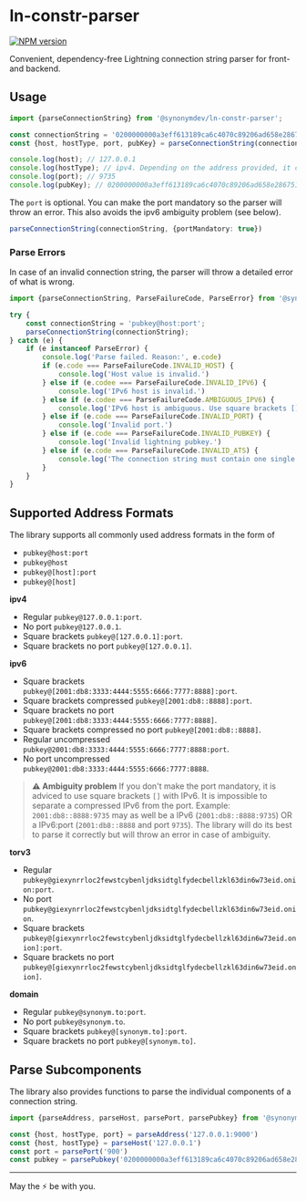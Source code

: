 # ln-constr-parser

[![NPM version](https://img.shields.io/npm/v/@synonymdev/ln-constr-parser?color=%23FFAE00&style=flat-square)](https://www.npmjs.com/package/@synonymdev/ln-constr-parser)

Convenient, dependency-free Lightning connection string parser for front- and backend.

## Usage

```typescript
import {parseConnectionString} from '@synonymdev/ln-constr-parser';

const connectionString = '0200000000a3eff613189ca6c4070c89206ad658e286751eca1f29262948247a5f@127.0.0.1:9735';
const {host, hostType, port, pubKey} = parseConnectionString(connectionString);

console.log(host); // 127.0.0.1
console.log(hostType); // ipv4. Depending on the address provided, it could also be ipv6, torv3 or domain.
console.log(port); // 9735
console.log(pubKey); // 0200000000a3eff613189ca6c4070c89206ad658e286751eca1f29262948247a5f
```

The `port` is optional. You can make the port mandatory so the parser will throw an error. This also avoids the
ipv6 ambiguity problem (see below).

```typescript
parseConnectionString(connectionString, {portMandatory: true})
```

### Parse Errors

In case of an invalid connection string, the parser will throw a detailed error of what is wrong.

```typescript
import {parseConnectionString, ParseFailureCode, ParseError} from '@synonymdev/ln-constr-parser';

try {
    const connectionString = 'pubkey@host:port';
    parseConnectionString(connectionString);
} catch (e) {
    if (e instanceof ParseError) {
        console.log('Parse failed. Reason:', e.code)
        if (e.code === ParseFailureCode.INVALID_HOST) {
            console.log('Host value is invalid.')
        } else if (e.codee === ParseFailureCode.INVALID_IPV6) {
            console.log('IPv6 host is invalid.')
        } else if (e.codee === ParseFailureCode.AMBIGUOUS_IPV6) {
            console.log('IPv6 host is ambiguous. Use square brackets [] like pubkey@[ipv6]:port.')
        } else if (e.code === ParseFailureCode.INVALID_PORT) {
            console.log('Invalid port.')
        } else if (e.code === ParseFailureCode.INVALID_PUBKEY) {
            console.log('Invalid lightning pubkey.')
        } else if (e.code === ParseFailureCode.INVALID_ATS) {
            console.log('The connection string must contain one single @ symbol.')
        }
    }
}
```

## Supported Address Formats

The library supports all commonly used address formats in the form of 
- `pubkey@host:port`
- `pubkey@host`
- `pubkey@[host]:port`
- `pubkey@[host]`

**ipv4**
- Regular `pubkey@127.0.0.1:port`.
- No port `pubkey@127.0.0.1`.
- Square brackets `pubkey@[127.0.0.1]:port`.
- Square brackets no port `pubkey@[127.0.0.1]`.

**ipv6**
- Square brackets `pubkey@[2001:db8:3333:4444:5555:6666:7777:8888]:port`.
- Square brackets compressed `pubkey@[2001:db8::8888]:port`.
- Square brackets no port `pubkey@[2001:db8:3333:4444:5555:6666:7777:8888]`.
- Square brackets compressed no port `pubkey@[2001:db8::8888]`.
- Regular uncompressed `pubkey@2001:db8:3333:4444:5555:6666:7777:8888:port`.
- No port uncompressed `pubkey@2001:db8:3333:4444:5555:6666:7777:8888`.

> **⚠️ Ambiguity problem** If you don't make the port mandatory, it is adviced to use square brackets `[]` with IPv6. It is impossible to separate a compressed IPv6 from the port. Example:
> `2001:db8::8888:9735` may as well be a IPv6 (`2001:db8::8888:9735`) OR a IPv6:port (`2001:db8::8888` and port `9735`).
> The library will do its best to parse it correctly but will throw an error in case of ambiguity.

**torv3**
- Regular `pubkey@giexynrrloc2fewstcybenljdksidtglfydecbellzkl63din6w73eid.onion:port`.
- No port `pubkey@giexynrrloc2fewstcybenljdksidtglfydecbellzkl63din6w73eid.onion`.
- Square brackets `pubkey@[giexynrrloc2fewstcybenljdksidtglfydecbellzkl63din6w73eid.onion]:port`.
- Square brackets no port `pubkey@[giexynrrloc2fewstcybenljdksidtglfydecbellzkl63din6w73eid.onion]`.

**domain**
- Regular `pubkey@synonym.to:port`.
- No port `pubkey@synonym.to`.
- Square brackets `pubkey@[synonym.to]:port`.
- Square brackets no port `pubkey@[synonym.to]`.




## Parse Subcomponents

The library also provides functions to parse the individual components of a connection string.

```typescript
import {parseAddress, parseHost, parsePort, parsePubkey} from '@synonymdev/ln-constr-parser';

const {host, hostType, port} = parseAddress('127.0.0.1:9000')
const {host, hostType} = parseHost('127.0.0.1')
const port = parsePort('900')
const pubkey = parsePubkey('0200000000a3eff613189ca6c4070c89206ad658e286751eca1f29262948247a5f')
```


---

May the ⚡ be with you.